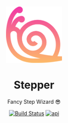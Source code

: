 <p align="center"><a href="https://github.com/TayfunCesur/Stepper" target="_blank"><img width="150"src="art/snail.png"></a></p>
<h1 align="center">Stepper</h1>
<p align="center">Fancy Step Wizard 😎</p>
<p align="center">
  <a href="https://circleci.com/gh/TayfunCesur/Stepper"><img src="https://circleci.com/gh/TayfunCesur/Stepper.svg?style=svg" alt="Build Status"></a>
    <a href="https://android-arsenal.com/api?level=16"><img src="https://img.shields.io/badge/API-16%2B-orange.svg?style=flat" alt="api"></a>
</p>
